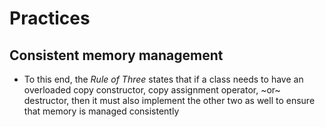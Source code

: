 # Practices

## Consistent memory management

* To this end, the *Rule of Three* states that if a class needs to have an overloaded copy constructor, copy assignment operator, ~or~ destructor, then it must also implement the other two as well to ensure that memory is managed consistently
